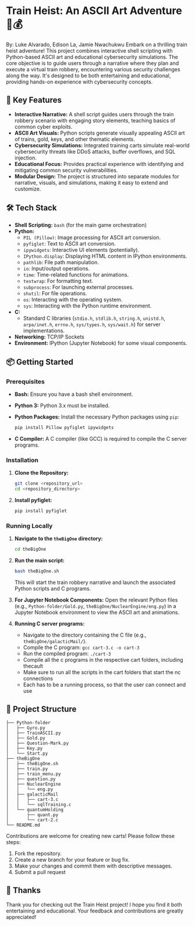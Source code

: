 # Train Heist: An ASCII Art Adventure 🚂💰
By: Luke Alvarado, Edison La, Jamie Nwachukwu
Embark on a thrilling train heist adventure! This project combines interactive shell scripting with Python-based ASCII art and educational cybersecurity simulations. The core objective is to guide users through a narrative where they plan and execute a virtual train robbery, encountering various security challenges along the way. It's designed to be both entertaining and educational, providing hands-on experience with cybersecurity concepts.

## 🚀 Key Features

*   **Interactive Narrative:** A shell script guides users through the train robbery scenario with engaging story elements, teaching basics of common cyber exploits.
*   **ASCII Art Visuals:** Python scripts generate visually appealing ASCII art of trains, gold, keys, and other thematic elements.
*   **Cybersecurity Simulations:** Integrated training carts simulate real-world cybersecurity threats like DDoS attacks, buffer overflows, and SQL injection.
*   **Educational Focus:** Provides practical experience with identifying and mitigating common security vulnerabilities.
*   **Modular Design:** The project is structured into separate modules for narrative, visuals, and simulations, making it easy to extend and customize.

## 🛠️ Tech Stack

*   **Shell Scripting:** `bash` (for the main game orchestration)
*   **Python:**
    *   `PIL (Pillow)`: Image processing for ASCII art conversion.
    *   `pyfiglet`: Text to ASCII art conversion.
    *   `ipywidgets`: Interactive UI elements (potentially).
    *   `IPython.display`: Displaying HTML content in IPython environments.
    *   `pathlib`: File path manipulation.
    *   `io`: Input/output operations.
    *   `time`: Time-related functions for animations.
    *   `textwrap`: For formatting text.
    *   `subprocess`: For launching external processes.
    *   `shutil`: For file operations.
    *   `os`: Interacting with the operating system.
    *   `sys`: Interacting with the Python runtime environment.
*   **C:**
    *   Standard C libraries (`stdio.h`, `stdlib.h`, `string.h`, `unistd.h`, `arpa/inet.h`, `errno.h`, `sys/types.h`, `sys/wait.h`) for server implementations.
*   **Networking:** TCP/IP Sockets
*   **Environment:** IPython (Jupyter Notebook) for some visual components.

## 📦 Getting Started

### Prerequisites

*   **Bash:** Ensure you have a bash shell environment.
*   **Python 3:** Python 3.x must be installed.
*   **Python Packages:** Install the necessary Python packages using `pip`:

    ```bash
    pip install Pillow pyfiglet ipywidgets
    ```

*   **C Compiler:** A C compiler (like GCC) is required to compile the C server programs.

### Installation

1.  **Clone the Repository:**

    ```bash
    git clone <repository_url>
    cd <repository_directory>
    ```

2.  **Install pyfiglet:**

    ```bash
    pip install pyfiglet
    ```

### Running Locally

1.  **Navigate to the `theBigOne` directory:**

    ```bash
    cd theBigOne
    ```

2.  **Run the main script:**

    ```bash
    bash theBigOne.sh
    ```

    This will start the train robbery narrative and launch the associated Python scripts and C programs.

3.  **For Jupyter Notebook Components:** Open the relevant Python files (e.g., `Python-folder/Gold.py`, `theBigOne/NuclearEngine/eng.py`) in a Jupyter Notebook environment to view the ASCII art and animations.

4.  **Running C server programs:**
    * Navigate to the directory containing the C file (e.g., `theBigOne/galacticMail/`).
    * Compile the C program: `gcc cart-3.c -o cart-3`
    * Run the compiled program: `./cart-3`
    * Compile all the c programs in the respective cart folders, including thecault
    * Make sure to run all the scripts in the cart folders that start the nc connections
    * Each has to be a running process, so that the user can connect and use

## 📂 Project Structure

```
├── Python-folder
│   ├── Gyro.py
│   ├── TrainASCII.py
│   ├── Gold.py
│   ├── Question-Mark.py
│   ├── Key.py
│   └── Start.py
├── theBigOne
│   ├── theBigOne.sh
│   ├── train.py
│   ├── train_menu.py
│   ├── question.py
│   ├── NuclearEngine
│   │   └── eng.py
│   ├── galacticMail
│   │   ├── cart-3.c
│   │   └── sqlTraining.c
│   └── quantumHolding
│       ├── quant.py
│       └── cart-2.c
└── README.md
```

Contributions are welcome for creating new carts! Please follow these steps:

1.  Fork the repository.
2.  Create a new branch for your feature or bug fix.
3.  Make your changes and commit them with descriptive messages.
4.  Submit a pull request


## 💖 Thanks

Thank you for checking out the Train Heist project! I hope you find it both entertaining and educational. Your feedback and contributions are greatly appreciated!


